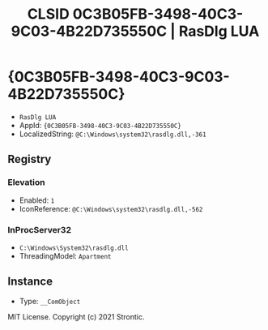 ﻿---
title: "CLSID 0C3B05FB-3498-40C3-9C03-4B22D735550C | RasDlg LUA"
excerpt: What is COM-Object CLSID 0C3B05FB-3498-40C3-9C03-4B22D735550C?
---

# {0C3B05FB-3498-40C3-9C03-4B22D735550C}

* `RasDlg LUA`
* AppId: `{0C3B05FB-3498-40C3-9C03-4B22D735550C}`
* LocalizedString: `@C:\Windows\system32\rasdlg.dll,-361`

## Registry


### Elevation

* Enabled: `1`
* IconReference: `@C:\Windows\system32\rasdlg.dll,-562`

### InProcServer32

* `C:\Windows\System32\rasdlg.dll`
* ThreadingModel: `Apartment`

## Instance

* Type: `__ComObject`

MIT License. Copyright (c) 2021 Strontic.


